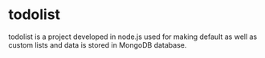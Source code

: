 # todolist
todolist is a project developed in node.js used for making default as well as custom lists and data is stored in MongoDB database.

